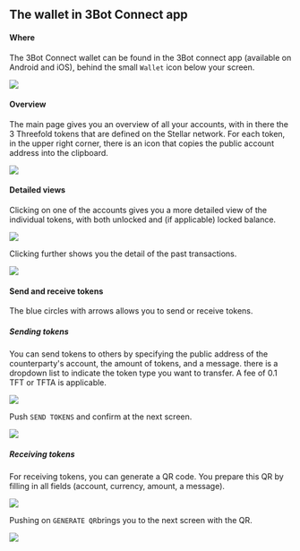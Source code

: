 ## The wallet in 3Bot Connect app

#### Where 
The 3Bot Connect wallet can be found in the 3Bot connect app (available on Android and iOS), behind the small `Wallet` icon below your screen. 

![](./img/wallet_icon.jpg)

#### Overview 
The main page gives you an overview of all your accounts, with in there the 3 Threefold tokens that are defined on the Stellar network. 
For each token, in the upper right corner, there is an icon that copies the public account address into the clipboard.  

![](./img/accounts_overview.png)

#### Detailed views
Clicking on one of the accounts gives you a more detailed view of the individual tokens, with both unlocked and (if applicable) locked balance. 

![](./img/acct_detail_locked.png)

Clicking further shows you the detail of the past transactions. 

![](./img/last_payments_overview.png)

#### Send and receive tokens

The blue circles with arrows allows you to send or receive tokens. 

##### Sending tokens 
You can send tokens to others by specifying the public address of the counterparty's account, the amount of tokens, and a message. there is a dropdown list to indicate the token type you want to transfer. 
A fee of 0.1 TFT or TFTA is applicable. 

![](img/send_tokens.png)

Push `SEND TOKENS` and confirm at the next screen. 

![](./img/confirm_trx.png)

##### Receiving tokens
For receiving tokens, you can generate a QR code. You prepare this QR by filling in all fields (account, currency, amount, a message). 

![](./img/transfer_receive.png)

Pushing on `GENERATE QR`brings you to the next screen with the QR. 

![](./img/receive_qr.png)
